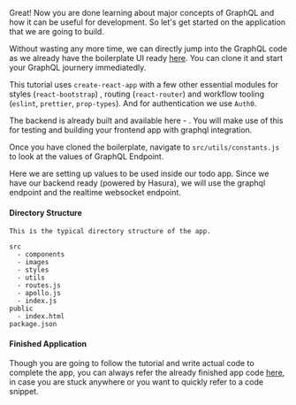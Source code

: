 Great! Now you are done learning about major concepts of GraphQL and how it can be useful for development. So let's get started on the application that we are going to build. 

Without wasting any more time, we can directly jump into the GraphQL code as we already have the boilerplate UI ready [here](). You can clone it and start your GraphQL journery immediatedly.

This tutorial uses `create-react-app` with a few other essential modules for styles (`react-bootstrap`) , routing (`react-router`) and workflow tooling (`eslint`, `prettier`, `prop-types`). And for authentication we use `Auth0`.

The backend is already built and available here - <link>. You will make use of this for testing and building your frontend app with graphql integration.

Once you have cloned the boilerplate, navigate to `src/utils/constants.js` to look at the values of GraphQL Endpoint.

Here we are setting up values to be used inside our todo app. Since we have our backend ready (powered by Hasura), we will use the graphql endpoint and the realtime websocket endpoint.

#### Directory Structure

    This is the typical directory structure of the app.

    src
      - components
      - images
      - styles
      - utils
      - routes.js
      - apollo.js
      - index.js
    public
      - index.html
    package.json

#### Finished Application

Though you are going to follow the tutorial and write actual code to complete the app, you can always refer the already finished app code [here](), in case you are stuck anywhere or you want to quickly refer to a code snippet.
